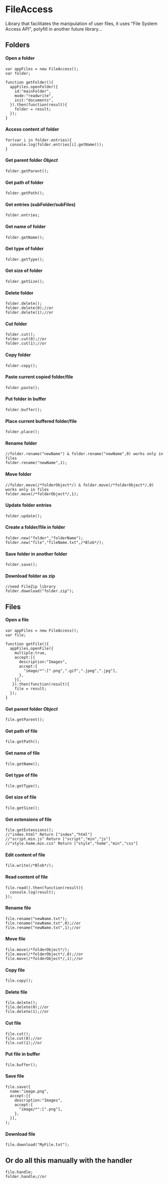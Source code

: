 # FileAccess
Library that facilitates the manipulation of user files, it uses "File System Access API", polyfill in another future library...<br>
## Folders

#### Open a folder

```
var appFiles = new FileAccess();
var folder;

function getFolder(){
  appFiles.openFolder({
    id:"mainFolder",
    mode:"readwrite",
    init:"documents",
  }).then(function(result){
    folder = result;
  });
}
```
#### Access content of folder

```
for(var i in folder.entries){
  console.log(folder.entries[i].getName());
}
```
#### Get parent folder *Object*

```
folder.getParent();
```
#### Get path of folder

```
folder.getPath();
```
#### Get entries (subFolder/subFiles)

```
folder.entries;
```
#### Get name of folder

```
folder.getName();
```
#### Get type of folder

```
folder.getType();
```
#### Get size of folder

```
folder.getSize();
```
#### Delete folder

```
folder.delete();
folder.delete(0);//or
folder.delete(1);//or
```
#### Cut folder

```
folder.cut();
folder.cut(0);//or
folder.cut(1);//or
```
#### Copy folder

```
folder.copy();
```
#### Paste current copied folder/file

```
folder.paste();
```
#### Put folder in buffer

```
folder.buffer();
```
#### Place current buffered folder/file

```
folder.place();
```
#### Rename folder

```
//folder.rename("newName") & folder.rename("newName",0) works only in files
folder.rename("newName",1);
```
#### Move folder

```
//folder.move(/*folderObject*/) & folder.move(/*folderObject*/,0) works only in files
folder.move(/*folderObject*/,1);
```
#### Update folder entries

```
folder.update();
```
#### Create a folder/file in folder

```
folder.new("folder","folderName");
folder.new("file","fileName.txt",/*Blob*/);
```
#### Save folder in another folder

```
folder.save();
```
#### Download folder as zip

```
//need FileZip library
folder.download("folder.zip");
```

## Files

#### Open a file

```
var appFiles = new FileAccess();
var file;

function getFile(){
  appFiles.openFile({
    multiple:true,
    accept:[{
      description:"Images",
      accept:{
        "image/*":[".png",".gif",".jpeg",".jpg"],
      },
    }],
   }).then(function(result){
    file = result;
  });
}
```
#### Get parent folder *Object*

```
file.getParent();
```
#### Get path of file

```
file.getPath();
```
#### Get name of file

```
file.getName();
```
#### Get type of file

```
file.getType();
```
#### Get size of file

```
file.getSize();
```
#### Get extensions of file

```
file.getExtensions();
//"index.html" Return ["index","html"]
//"script.min.js" Return ["script","min","js"]
//"style.home.min.css" Return ["style","home","min","css"]
```
#### Edit content of file

```
file.write(/*Blob*/);
```
#### Read content of file

```
file.read().then(function(result){
  console.log(result);
});
```
#### Rename file

```
file.rename("newName.txt");
file.rename("newName.txt",0);//or
file.rename("newName.txt",1);//or
```
#### Move file

```
file.move(/*folderObject*/);
file.move(/*folderObject*/,0);//or
file.move(/*folderObject*/,1);//or
```
#### Copy file

```
file.copy();
```
#### Delete file

```
file.delete();
file.delete(0);//or
file.delete(1);//or
```
#### Cut file

```
file.cut();
file.cut(0);//or
file.cut(1);//or
```
#### Put file in buffer

```
file.buffer();
```
#### Save file

```
file.save({
  name:"image.png",
  accept:[{
    description:"Images",
    accept:{
      "image/*":[".png"],
    },
  }],
);
```
#### Download file

```
file.download("MyFile.txt");
```
## Or do all this manually with the handler

```
file.handle;
folder.handle;//or
```
